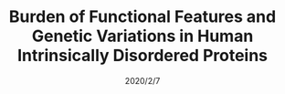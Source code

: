 ---
title: "Burden of Functional Features and Genetic Variations in Human Intrinsically Disordered Proteins"
collection: publications
permalink: /publication/2020-bio 2
date: 2020/2/7
venue: "Biophysical Journal"
paperurl: 
link: "https://www.cell.com/biophysj/pdf/S0006-3495(19)31149-X.pdf"
code: 
github: 
citation: 'Shehab Ahmed, Zaara Rifat, Arthur J Campbell, A Keith Dunker, Sohel Rahman, Sumaiya Iqbal'
---